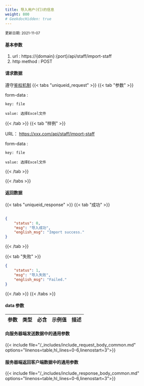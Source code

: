 ```yaml
---
title: 导入用户(们)的信息
weight: 800
# GeekdocHidden: true
---
```


<small>更新日期: 2021-11-07</small>

#### 基本参数
1. url : https://{domain}:{port}/api/staff/import-staff
2. http method : POST

#### 请求数据
遵守[鉴权机制](/auth/)
{{< tabs "uniqueid_request" >}}
{{< tab "参数" >}} 
 
 form-data :

    key: file

    value: 选择Excel文件

{{< /tab >}}
{{< tab "样例" >}}

URL： https://xxx.com/api/staff/import-staff
 
 form-data :

    key: file

    value: 选择Excel文件

{{< /tab >}}

{{< /tabs >}}


#### 返回数据


{{< tabs "uniqueid_response" >}}
{{< tab "成功" >}} 
```json
 
{
    "status": 0,
    "msg": "导入成功",
    "english_msg": "Import success."
}
```   
{{< /tab >}}

{{< tab "失败" >}}
```json
{
    "status": 1,
    "msg": "导入失败",
    "english_msg": "Failed."
}
```
{{< /tab >}}
{{< /tabs >}}
#### data 参数

|  参数   |  类型 |  必含 |  示例值 |  描述 |
|  ----  | ----  | ----  | ----  |----  |
 

#### 向服务器端发送数据中的通用参数
{{< include file="/_includes/include_request_body_common.md"  options="linenos=table,hl_lines=0-6,linenostart=3">}}

#### 服务器端返回客户端数据中的通用参数

{{< include file="/_includes/include_response_body_common.md"  options="linenos=table,hl_lines=0-6,linenostart=3">}}
